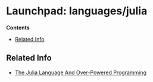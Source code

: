 # Launchpad: languages/julia
**Contents**
<!-- vscode-markdown-toc -->
* [Related Info](#RelatedInfo)

<!-- vscode-markdown-toc-config
	numbering=false
	autoSave=true
	/vscode-markdown-toc-config -->
<!-- /vscode-markdown-toc -->

## <a name='RelatedInfo'></a>Related Info
  * [The Julia Language And Over-Powered Programming](https://chifi.dev/the-julia-language-and-over-powered-programming-541815fdef24)